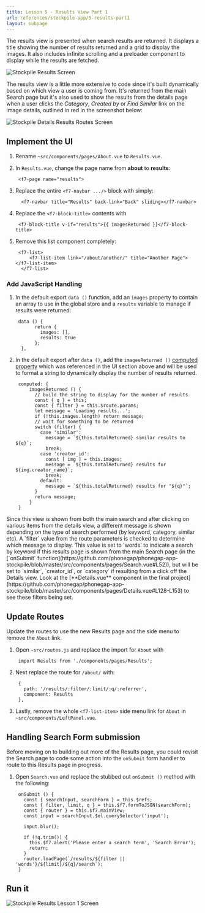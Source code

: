 ```yaml
---
title: Lesson 5 - Results View Part 1
url: references/stockpile-app/5-results-part1
layout: subpage
---
```

The results view is presented when search results are returned. It displays a title showing the number of results returned and a grid to display the images. It also includes infinite scrolling and a preloader component to display while the results are fetched. 

<img class="mobile-image" src="/images/stockpile/results-view.png" alt="Stockpile Results Screen"/>
<!--<img class="mobile-image" src="/images/stockpile/search-results.png" alt="Stockpile Results Screen"/>-->

The results view is a little more extensive to code since it's built dynamically based on which view a user is coming from. It's returned from the main Search page but it's also used to show the results from the details page when a user clicks the *Category*, *Created by* or *Find Similar* link on the image details, outlined in red in the screenshot below:

<img class="mobile-image" src="/images/stockpile/details-results-routes.png" alt="Stockpile Details Results Routes Screen"/>

## Implement the UI 

1. Rename `~src/components/pages/About.vue` to `Results.vue`. 

2. In `Results.vue`, change the page name from **about** to **results**:

		<f7-page name="results">

3. Replace the entire `<f7-navbar .../>` block with simply:

		 <f7-navbar title="Results" back-link="Back" sliding></f7-navbar>

4. Replace the `<f7-block-title>` contents with

		<f7-block-title v-if="results">{{ imagesReturned }}</f7-block-title>

5. Remove this list component completely: 

		<f7-list>
		    <f7-list-item link="/about/another/" title="Another Page"></f7-list-item>
		 </f7-list>

### Add JavaScript Handling
1. In the default export `data ()` function, add an `images` property to contain an array to use in the global store and a `results` variable to manage if results were returned:

		data () {
		      return {
		        images: [],
		        results: true
		      };
		 },


2. In the default export after `data ()`, add the `imagesReturned ()` [computed property](https://vuejs.org/v2/guide/computed.html) which was referenced in the UI section above and will be used to format a string to dynamically display the number of results returned. 

		computed: {		
			imagesReturned () {
			  // build the string to display for the number of results
			  const { q } = this;
			  const { filter } = this.$route.params;
			  let message = 'Loading results...';
			  if (!this.images.length) return message;
			  // wait for something to be returned
			  switch (filter) {
			    case 'similar':
			      message = `${this.totalReturned} similar results to ${q}`;
			      break;
			    case 'creator_id':
			      const [ img ] = this.images;
			      message = `${this.totalReturned} results for ${img.creator_name}`;
			      break;
			    default:
			      message = `${this.totalReturned} results for "${q}"`;
			  }
			  return message;
			}
		}

<div class="alert--info">Since this view is shown from both the main search and after clicking on various items from the details view, a different message is shown depending on the type of search performed (by keyword, category, similar etc). A `filter` value from the route parameters is checked to determine which message to display. This value is set to 'words' to indicate a search by keyword if this results page is shown from the main Search page (in the [`onSubmit` function](https://github.com/phonegap/phonegap-app-stockpile/blob/master/src/components/pages/Search.vue#L52)), but will be set to `similar`, `creator_id`, or `category` if resulting from a click off the Details view. Look at the [**Details.vue** component in the final project](https://github.com/phonegap/phonegap-app-stockpile/blob/master/src/components/pages/Details.vue#L128-L153) to see these filters being set.</div>


<!-- TODO - add a note about the spread operator to replace the Object.assign 

```this.imagesById = Object.assign({}, this.imagesById, imagesById);
```
becomes
```this.imagesById = {...this.imagesById, imagesById};```

Link to https://babeljs.io/docs/plugins/transform-object-rest-spread/

Use the screenshot on multiple-results- to explain how it's replacing the main store object with that page each time as you go back thru the history

-->

<!-- ADD THIS LATER WHEN WE NEED TO USE IT WITH THE RESULTS GRID? -->


## Update Routes

Update the routes to use the new Results page and the side menu to remove the `About` link.

1. Open `~src/routes.js` and replace the import for `About` with 

	    import Results from './components/pages/Results';

2. Next replace the route for `/about/` with:

		{
		  path: '/results/:filter/:limit/:q/:referrer',
		  component: Results
		},

3. Lastly, remove the whole `<f7-list-item>` side menu link for `About` in `~src/components/LeftPanel.vue`.

<!-- TODO - THIS MOVE UNTIL RESULTS PAGE AVAILABLE -->

## Handling Search Form submission
Before moving on to building out more of the Results page, you could revisit the Search page to code some action into the `onSubmit` form handler to route to this Results page in progress. 

1. Open `Search.vue` and replace the stubbed out `onSubmit ()` method with the following:

		onSubmit () {
		  const { searchInput, searchForm } = this.$refs;
		  const { filter, limit, q } = this.$f7.formToJSON(searchForm);
		  const { router } = this.$f7.mainView;
		  const input = searchInput.$el.querySelector('input');

		  input.blur();

		  if (!q.trim()) {
		    this.$f7.alert('Please enter a search term', 'Search Error');
		    return;
		  }
		  router.loadPage(`/results/${filter || 'words'}/${limit}/${q}/search`);
		}

## Run it
<!-- Explain what you see and what it did - replace this image not right now-->

<img class="mobile-image" src="/images/stockpile/results-lesson1.png" alt="Stockpile Results Lesson 1 Screen"/>
<!--TODO - Use the Chrome devtools to look at response even though UI not there yet
- Look at Vue devtools too-->


